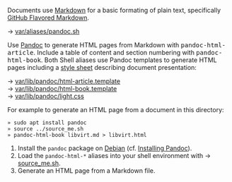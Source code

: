 Documents use [Markdown][1] for a basic formating of plain text, specifically [GitHub Flavored Markdown][2]. 

→ [var/aliases/pandoc.sh](../var/aliases/pandoc.sh)

Use [Pandoc][3] to generate HTML pages from Markdown with <kbd>pandoc-html-article</kbd>. Include a table of content and section numbering with <kbd>pandoc-html-book</kbd>. Both Shell aliases use Pandoc templates to generate HTML pages including a [style sheet][5] describing document presentation: 

→ [var/lib/pandoc/html-article.template](../var/lib/pandoc/html-article.template)  
→ [var/lib/pandoc/html-book.template](../var/lib/pandoc/html-book.template)  
→ [var/lib/pandoc/light.css](../var/lib/pandoc/light.css)

For example to generate an HTML page from a document in this directory:

    » sudo apt install pandoc 
    » source ../source_me.sh
    » pandoc-html-book libvirt.md > libvirt.html

1. Install the `pandoc` package on [Debian][6] (cf. [Installing Pandoc][4]).
2. Load the `pandoc-html-*` aliases into your shell environment with → [source_me.sh][10].
3. Generate an HTML page from a Markdown file.

[1]: https://en.wikipedia.org/wiki/Markdown
[2]: https://help.github.com/categories/writing-on-github/
[3]: https://de.wikipedia.org/wiki/Pandoc 
[4]: http://pandoc.org/installing.html
[5]: https://en.wikipedia.org/wiki/Cascading_Style_Sheets
[6]: https://www.debian.org/


[10]: ../source_me.sh
